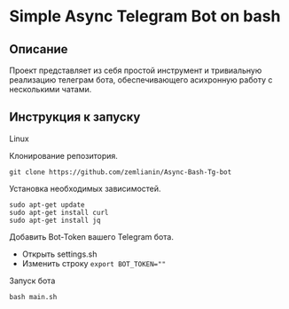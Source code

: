 # Simple Async Telegram Bot on bash
## Описание
Проект представляет из себя простой инструмент и тривиальную реализацию телеграм бота, обеспечивающего асихронную работу с несколькими чатами.
## Инструкция к запуску

Linux

Клонирование репозитория.
```
git clone https://github.com/zemlianin/Async-Bash-Tg-bot
```

Установка необходимых зависимостей.
```
sudo apt-get update
sudo apt-get install curl
sudo apt-get install jq
```

Добавить Bot-Token вашего Telegram бота.
- Открыть settings.sh
- Изменить строку
  ``` export BOT_TOKEN="" ```

Запуск бота
```
bash main.sh
```
